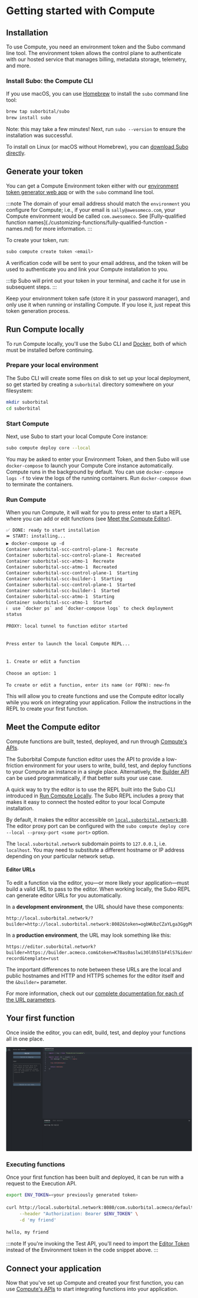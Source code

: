 # Getting started with Compute

## Installation

To use Compute, you need an environment token and the Subo command line 
tool. The environment token allows the control plane to authenticate with 
our hosted service that manages billing, metadata storage, telemetry, and more.

### Install Subo: the Compute CLI

If you use macOS, you can use [Homebrew](https://brew.sh) to install the 
`subo` command line tool:

```bash
brew tap suborbital/subo
brew install subo
```

Note: this may take a few minutes! Next, run `subo --version` to ensure the 
installation was successful. 

To install on Linux (or macOS without Homebrew), you can [download Subo directly](https://github.com/suborbital/subo/releases).

## Generate your token
You can get a Compute Environment token either with our [environment token generator web app](https://suborbital.network/) or with the `subo` command line tool.

:::note
The domain of your email address should match the `environment` you 
configure for Compute; i.e., if your email is `sally@awesomeco.com`, your 
Compute environment would be called `com.awesomeco`. See [Fully-qualified 
function names](./customizing-functions/fully-qualified-function -names.md) 
for more 
information.
:::

To create your token, run:

```bash
subo compute create token <email>
```

A verification code will be sent to your email address, and the token will be 
used to authenticate you and link your Compute installation to you.

:::tip
Subo will print out your token in your terminal, and cache it for use in 
subsequent steps.
:::

Keep your environment token safe (store it in your password manager), and 
only use it when running or installing Compute. If you lose it, just repeat 
this token generation process.


## Run Compute locally

To run Compute locally, you'll use the Subo CLI and [Docker](https://docs.docker.com), both of which must be installed before continuing.

### Prepare your local environment

The Subo CLI will create some files on disk to set up your local deployment, so get started by creating a `suborbital` directory somewhere on your filesystem:

```bash
mkdir suborbital
cd suborbital
```

### Start Compute

Next, use Subo to start your local Compute Core instance:

```bash
subo compute deploy core --local
```

You may be asked to enter your Environment Token, and then Subo will use `docker-compose` to launch your Compute Core instance automatically. Compute runs in the background by default. You can use `docker-compose logs -f` to view the logs of the running containers. Run `docker-compose down` to terminate the containers.

### Run Compute
When you run Compute, it will wait for you to press enter to start a REPL 
where you can add or edit functions (see [Meet the Compute Editor](get-started#meet-the-compute-editor)).

```
✅ DONE: ready to start installation
⏩ START: installing...
▶️ docker-compose up -d
Container suborbital-scc-control-plane-1  Recreate
Container suborbital-scc-control-plane-1  Recreated
Container suborbital-scc-atmo-1  Recreate
Container suborbital-scc-atmo-1  Recreated
Container suborbital-scc-control-plane-1  Starting
Container suborbital-scc-builder-1  Starting
Container suborbital-scc-control-plane-1  Started
Container suborbital-scc-builder-1  Started
Container suborbital-scc-atmo-1  Starting
Container suborbital-scc-atmo-1  Started
ℹ️  use `docker ps` and `docker-compose logs` to check deployment status

PROXY: local tunnel to function editor started


Press enter to launch the local Compute REPL...


1. Create or edit a function

Choose an option: 1

To create or edit a function, enter its name (or FQFN): new-fn
```

This will allow you to create functions and use the Compute editor locally 
while you work on integrating your application. Follow the instructions in the REPL to create your first function.

## Meet the Compute editor

Compute functions are built, tested, deployed, and run through [Compute's 
APIs](./using-api.md).

The Suborbital Compute function editor uses the API to provide a 
low-friction environment for your users to write, build, test, and deploy 
functions to your Compute an instance in a single place.  Alternatively, 
the [Builder API](https://suborbital-compute.readme.io/reference/api-reference) can be used programmatically, if that better 
suits your use case. 

A quick way to try the editor is to use the REPL built into the Subo CLI 
introduced in [Run Compute Locally](get-started#run-compute-locally). The 
Subo REPL includes a proxy that makes it easy to connect the hosted editor to your local Compute installation.

By default, it makes the editor accessible on [`local.suborbital.network:80`](http://local.suborbital.network:80/). The editor proxy port can be configured with the `subo compute deploy core --local --proxy-port <some port>` option. 

The `local.suborbital.network` subdomain points to `127.0.0.1`, i.e. `localhost`. You may need to substitute a different hostname or IP address depending on your particular network setup.


#### Editor URLs

To edit a function via the editor, you—or more likely your application—must build a valid URL to pass to the editor. When working locally, the Subo REPL can generate editor URLs for you automatically.

In a **development environment**, the URL should have these components:

```
http://local.suborbital.network/?builder=http://local.suborbital.network:8082&token=ogbWUbzCZaYLga3GggP0cxht&ident=com.suborbital.acmeco&namespace=default&fn=foobar
```

In a **production environment**, the URL may look something like this:

```
https://editor.suborbital.network?builder=https://builder.acmeco.com&token=K78as0aslwi30l8h5lbF4lS7&ident=com.suborbital.customer&fn=add-record&template=rust   
```

The important differences to note between these URLs are the local and public hostnames and HTTP and HTTPS schemes for the editor itself and the `&builder=` parameter.

For more information, check out our [complete documentation for each of the 
URL parameters](./customizing-functions/code-editor.md#configuration).

## Your first function

Once inside the editor, you can edit, build, test, and deploy your functions all in one place.

![Editor displaying a "Hello" function](../assets/editor-screen.png)

### Executing functions

Once your first function has been built and deployed, it can be run with a request to the Execution API. 

```bash
export ENV_TOKEN=<your previously generated token>

curl http://local.suborbital.network:8080/com.suborbital.acmeco/default/hello/v1.0.0 \
     --header "Authorization: Bearer $ENV_TOKEN" \
     -d 'my friend'

hello, my friend
```
:::note
If you're invoking the Test API, you'll need to import 
the [Editor Token](../get-started#generate-your-token.md) instead of the 
Environment token in the code snippet above.
:::

## Connect your application

Now that you've set up Compute and created your first function,  you can use 
[Compute's APIs](./using-api.md) to start integrating functions into your 
application.
